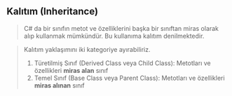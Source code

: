 ## Kalıtım (Inheritance) ##

> C# da bir sınıfın metot ve özelliklerini başka bir sınıftan miras olarak alıp kullanmak mümkündür. Bu kullanıma kalıtım denilmektedir.

> Kalıtım yaklaşımını iki kategoriye ayırabiliriz.
>  1. Türetilmiş Sınıf (Derived Class veya Child Class): Metotları ve özellikleri **miras alan** sınıf
>  2. Temel Sınıf (Base Class veya Parent Class): Metotları ve özellikleri **miras alınan** sınıf



